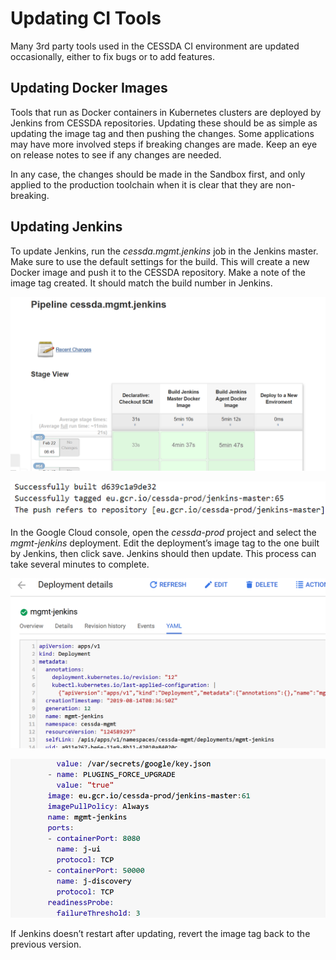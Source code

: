 # Updating CI Tools

Many 3rd party tools used in the CESSDA CI environment are updated occasionally, either to fix bugs or to add features.

## Updating Docker Images

Tools that run as Docker containers in Kubernetes clusters are deployed by Jenkins from CESSDA repositories. 
Updating these should be as simple as updating the image tag and then pushing the changes. 
Some applications may have more involved steps if breaking changes are made. Keep an eye on release notes to see if any changes are needed.

In any case, the changes should be made in the Sandbox first, and only applied to the production toolchain when it is clear that they are non-breaking.

## Updating Jenkins

To update Jenkins, run the *cessda.mgmt.jenkins* job in the Jenkins master. 
Make sure to use the default settings for the build. 
This will create a new Docker image and push it to the CESSDA repository. 
Make a note of the image tag created. It should match the build number in Jenkins.

![Management Pipeline](../../assets/managementPipeline.png)

![Successful Build](../../assets/successfulBuild.png)

In the Google Cloud console, open the *cessda-prod* project and select the *mgmt-jenkins* deployment. 
Edit the deployment’s image tag to the one built by Jenkins, then click save. 
Jenkins should then update. This process can take several minutes to complete.

![Deployment Details](../../assets/deploymentDetails.png)

![Deployment File Detail](../../assets/deploymentFileDetail.png)

If Jenkins doesn’t restart after updating, revert the image tag back to the previous version.
